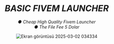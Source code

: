 <div align=center>
  
# *BASIC FIVEM LAUNCHER*
*● Cheap High Quality Fivem Launcher* <br>
*● The File Fee 5 Dolar*

![Ekran görüntüsü 2025-03-02 034334](https://github.com/user-attachments/assets/15806922-e4a7-427f-a3f2-d6cb9ca0f1a6)
  
</div>
